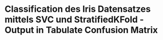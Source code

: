 # Classification des Iris Datensatzes mittels SVC und StratifiedKFold - Output in Tabulate Confusion Matrix
